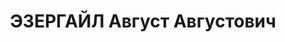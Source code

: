 ---
title: ЭЗЕРГАЙЛ Август Августович
description: "1893 г.р., латыш, член ВКП(б), полковой комиссар, и. д. военкома военно-хозяйственного\
  \ факультата ВХА РККА. \n  ВКВС - 26.12.1937, ВМН. Расстрелян 27.12.1937, Киев"
---
